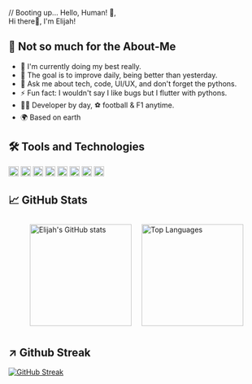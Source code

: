 // Booting up... Hello, Human! 🤖,<br> 
Hi there👋, I'm Elijah!

 
## 🚀 Not so much for the About-Me
- 🔭 I'm currently doing my best really.
- 🌱 The goal is to improve daily, being better than yesterday.
- 💬 Ask me about tech, code, UI/UX, and don't forget the pythons.
- ⚡ Fun fact: I wouldn't say I like bugs but I flutter with pythons.
- 👨‍💻 Developer by day, ⚽ football & F1 anytime.
- 🌍 Based on earth


## 🛠️ Tools and Technologies
[<img src="https://www.python.org/static/community_logos/python-logo-generic.svg" height="20">](#)
[<img src="https://www.vectorlogo.zone/logos/flutterio/flutterio-icon.svg" height="20">](#)
[<img src="https://www.vectorlogo.zone/logos/javascript/javascript-icon.svg" height="20">](#)
[<img src="https://www.vectorlogo.zone/logos/github/github-icon.svg" height="20">](#)
[<img src="https://www.vectorlogo.zone/logos/w3_html5/w3_html5-icon.svg" height="20">](#)
[<img src="https://www.vectorlogo.zone/logos/netlifyapp_watercss/netlifyapp_watercss-icon.svg" height="20">](#)
[<img src="https://www.vectorlogo.zone/logos/figma/figma-icon.svg" height="20">](#)
[<img src="https://www.vectorlogo.zone/logos/dartlang/dartlang-icon.svg" height="20">](#)


## 📈 GitHub Stats
<div style="display: flex; justify-content: center; flex-wrap: wrap;">
  <img src="https://github-readme-stats.vercel.app/api?username=MwesigwaElijahK&show_icons=true&theme=radical" alt="Elijah's GitHub stats" style="height: 200px; margin: 10px;"/>
  <img src="https://github-readme-stats.vercel.app/api/top-langs/?username=MwesigwaElijahK&layout=compact&theme=radical" alt="Top Languages" style="height: 200px; margin: 10px;"/>
</div>

## ↗️ Github Streak
[![GitHub Streak](https://github-readme-streak-stats.herokuapp.com?user=codemaker2015&theme=blueberry&date_format=M%20j%5B%2C%20Y%5D)](https://git.io/streak-stats)


